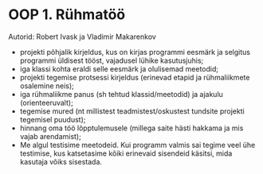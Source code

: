 # OOP 1. Rühmatöö
Autorid: Robert Ivask ja Vladimir Makarenkov
* projekti põhjalik kirjeldus, kus on kirjas programmi eesmärk ja selgitus programmi üldisest tööst, vajadusel lühike kasutusjuhis;
* iga klassi kohta eraldi selle eesmärk ja olulisemad meetodid;
* projekti tegemise protsessi kirjeldus (erinevad etapid ja rühmaliikmete osalemine neis);
* iga rühmaliikme panus (sh tehtud klassid/meetodid) ja ajakulu (orienteeruvalt);
* tegemise mured (nt millistest teadmistest/oskustest tundsite projekti tegemisel puudust);
* hinnang oma töö lõpptulemusele (millega saite hästi hakkama ja mis vajab arendamist);
* Me algul testisime meetodeid. Kui programm valmis sai tegime veel ühe testimise, kus katsetasime kõiki erinevaid sisendeid käsitsi, mida kasutaja võiks sisestada.
